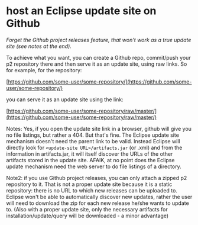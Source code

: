 # host an Eclipse update site on Github
_Forget the Github project releases feature, that won't work as a true update site (see notes at the end)._

To achieve what you want, you can create a Github repo, commit/push your p2 repository there and then serve it as an update site, using raw links. So for example, for the repository:

[https://github.com/some-user/some-repository/](https://github.com/some-user/some-repository/)

you can serve it as an update site using the link:

[https://github.com/some-user/some-repository/raw/master/](https://github.com/some-user/some-repository/raw/master/)

Notes: Yes, if you open the update site link in a browser, github will give you no file listings, but rather a 404. But that's fine. The Eclipse update site mechanism doesn't need the parent link to be valid. Instead Eclipse will directly look for `<update-site URL>/artifacts.jar` (or .xml) and from the information in artifacts.jar, it will itself discover the URLs of the other artifacts stored in the update site. AFAIK, at no point does the Eclipse update mechanism need the web server to do file listings of a directory.

Note2: if you use Github project releases, you can only attach a zipped p2 repository to it. That is not a proper update site because it is a static repository: there is no URL to which new releases can be uploaded to. Eclipse won't be able to automatically discover new updates, rather the user will need to download the zip for each new release he/she wants to update to. (Also with a proper update site, only the necessary artifacts for installation/update/query will be downloaded - a minor advantage)